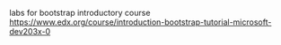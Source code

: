 labs for bootstrap introductory course
https://www.edx.org/course/introduction-bootstrap-tutorial-microsoft-dev203x-0